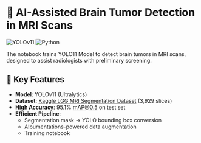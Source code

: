 # 🧠 AI-Assisted Brain Tumor Detection in MRI Scans

![YOLOv11](https://img.shields.io/badge/YOLOv11-ultralytics-blue) 
![Python](https://img.shields.io/badge/Python-3.8%2B-green)

The notebook trains YOLO11 Model to detect brain tumors in MRI scans, designed to assist radiologists with preliminary screening.

## 📌 Key Features
- **Model**: YOLOv11 (Ultralytics)
- **Dataset**: [Kaggle LGG MRI Segmentation Dataset](https://www.kaggle.com/datasets/mateuszbuda/lgg-mri-segmentation) (3,929 slices)
- **High Accuracy**: 95.1% mAP@0.5 on test set
- **Efficient Pipeline**: 
  - Segmentation mask → YOLO bounding box conversion
  - Albumentations-powered data augmentation
  - Training notebook
 
